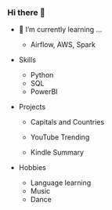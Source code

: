 ### Hi there 👋

- 🌱 I’m currently learning ...

  - Airflow, AWS, Spark

- Skills
    - Python
    - SQL
    - PowerBI
    
- Projects

  - Capitals and Countries

  - YouTube Trending

  - Kindle Summary

- Hobbies
  - Language learning
  - Music
  - Dance
